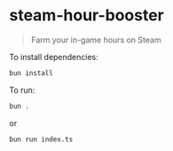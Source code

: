 # steam-hour-booster
> Farm your in-game hours on Steam

To install dependencies:

```bash
bun install
```

To run:

```bash
bun .
```
or
```bash
bun run index.ts
```

